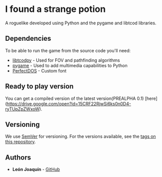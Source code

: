 # I found a strange potion

A roguelike developed using Python and the pygame and libtcod libraries.

## Dependencies

To be able to run the game from the source code you'll need:

* [libtcodpy](https://bitbucket.org/libtcod/libtcod) - Used for FOV and pathfinding algorithms
* [pygame](https://www.pygame.org/download.shtml) - Used to add multimedia capabilities to Python
* [PerfectDOS](https://www.dafont.com/perfect-dos-vga-437.font) - Custom font

## Ready to play version

You can get a compiled version of the latest version(PREALPHA 0.1) [here] (https://drive.google.com/open?id=15CRF22RjwSi6ks0n0D4-ryTUpZpZWxoW).

## Versioning

We use [SemVer](http://semver.org/) for versioning. For the versions available, see the [tags on this repository](https://github.com/your/project/tags). 

## Authors

* **León Joaquín** - [GitHub](https://github.com/JoaquinLeonArg)

